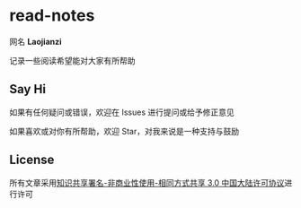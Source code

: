 # read-notes

网名 **Laojianzi**

记录一些阅读希望能对大家有所帮助

## Say Hi

如果有任何疑问或错误，欢迎在 Issues 进行提问或给予修正意见

如果喜欢或对你有所帮助，欢迎 Star，对我来说是一种支持与鼓励

## License

所有文章采用[知识共享署名-非商业性使用-相同方式共享 3.0 中国大陆许可协议](https://creativecommons.org/licenses/by-nc-sa/3.0/cn/)进行许可
